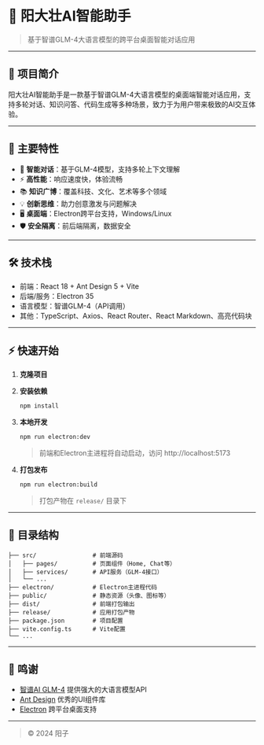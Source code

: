 # 🌟 阳大壮AI智能助手

> 基于智谱GLM-4大语言模型的跨平台桌面智能对话应用

---

## 📝 项目简介

阳大壮AI智能助手是一款基于智谱GLM-4大语言模型的桌面端智能对话应用，支持多轮对话、知识问答、代码生成等多种场景，致力于为用户带来极致的AI交互体验。

---

## 🚀 主要特性

- 🤖 **智能对话**：基于GLM-4模型，支持多轮上下文理解
- ⚡ **高性能**：响应速度快，体验流畅
- 📚 **知识广博**：覆盖科技、文化、艺术等多个领域
- 💡 **创新思维**：助力创意激发与问题解决
- 🖥️ **桌面端**：Electron跨平台支持，Windows/Linux
- 🛡️ **安全隔离**：前后端隔离，数据安全

---

## 🛠️ 技术栈

- 前端：React 18 + Ant Design 5 + Vite
- 后端/服务：Electron 35
- 语言模型：智谱GLM-4（API调用）
- 其他：TypeScript、Axios、React Router、React Markdown、高亮代码块

---

## ⚡ 快速开始

1. **克隆项目**


2. **安装依赖**

   ```bash
   npm install
   ```

3. **本地开发**

   ```bash
   npm run electron:dev
   ```
   > 前端和Electron主进程将自动启动，访问 http://localhost:5173

4. **打包发布**

   ```bash
   npm run electron:build
   ```
   > 打包产物在 `release/` 目录下

---

## 📁 目录结构

```
├── src/                # 前端源码
│   ├── pages/          # 页面组件（Home, Chat等）
│   ├── services/       # API服务（GLM-4接口）
│   └── ...
├── electron/           # Electron主进程代码
├── public/             # 静态资源（头像、图标等）
├── dist/               # 前端打包输出
├── release/            # 应用打包产物
├── package.json        # 项目配置
├── vite.config.ts      # Vite配置
└── ...
```

---

## 🙏 鸣谢

- [智谱AI GLM-4](https://open.bigmodel.cn/) 提供强大的大语言模型API
- [Ant Design](https://ant.design/) 优秀的UI组件库
- [Electron](https://www.electronjs.org/) 跨平台桌面支持

---

> © 2024 阳子
